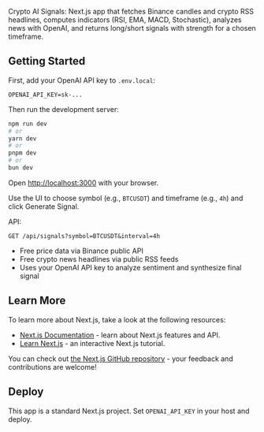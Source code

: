 Crypto AI Signals: Next.js app that fetches Binance candles and crypto RSS headlines, computes indicators (RSI, EMA, MACD, Stochastic), analyzes news with OpenAI, and returns long/short signals with strength for a chosen timeframe.

## Getting Started

First, add your OpenAI API key to `.env.local`:

```
OPENAI_API_KEY=sk-...
```

Then run the development server:

```bash
npm run dev
# or
yarn dev
# or
pnpm dev
# or
bun dev
```

Open [http://localhost:3000](http://localhost:3000) with your browser.

Use the UI to choose symbol (e.g., `BTCUSDT`) and timeframe (e.g., `4h`) and click Generate Signal.

API:

`GET /api/signals?symbol=BTCUSDT&interval=4h`

- Free price data via Binance public API
- Free crypto news headlines via public RSS feeds
- Uses your OpenAI API key to analyze sentiment and synthesize final signal

## Learn More

To learn more about Next.js, take a look at the following resources:

- [Next.js Documentation](https://nextjs.org/docs) - learn about Next.js features and API.
- [Learn Next.js](https://nextjs.org/learn) - an interactive Next.js tutorial.

You can check out [the Next.js GitHub repository](https://github.com/vercel/next.js) - your feedback and contributions are welcome!

## Deploy

This app is a standard Next.js project. Set `OPENAI_API_KEY` in your host and deploy.
